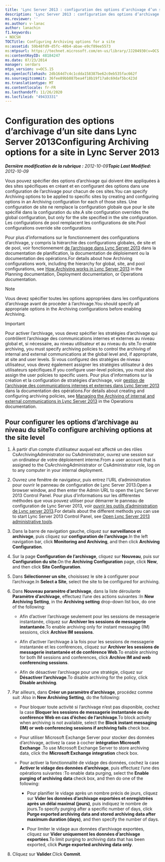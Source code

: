 ```yaml
---
title: 'Lync Server 2013 : configuration des options d’archivage d’un site'
description: 'Lync Server 2013 : configuration des options d’archivage d’un site.'
ms.reviewer: ''
ms.author: v-lanac
author: lanachin
f1.keywords:
- NOCSH
TOCTitle: Configuring Archiving options for a site
ms:assetid: 59b48fd9-d5fc-40b4-abae-e9cf89ee5573
ms:mtpsurl: https://technet.microsoft.com/en-us/library/JJ204930(v=OCS.15)
ms:contentKeyID: 48184247
ms.date: 07/23/2014
manager: serdars
mtps_version: v=OCS.15
ms.openlocfilehash: 2db164d7c4c1cdda158387be62c0eb535fac662f
ms.sourcegitcommit: 36fee89bb887bea4f18b19f17a8c69daf5bc423d
ms.translationtype: MT
ms.contentlocale: fr-FR
ms.lasthandoff: 11/26/2020
ms.locfileid: "49433331"
---
```

# <a name="configuring-archiving-options-for-a-site-in-lync-server-2013"></a><span data-ttu-id="231b1-103">Configuration des options d’archivage d’un site dans Lync Server 2013</span><span class="sxs-lookup"><span data-stu-id="231b1-103">Configuring Archiving options for a site in Lync Server 2013</span></span>

<div data-xmlns="http://www.w3.org/1999/xhtml">

<div class="topic" data-xmlns="http://www.w3.org/1999/xhtml" data-msxsl="urn:schemas-microsoft-com:xslt" data-cs="https://msdn.microsoft.com/">

<div data-asp="https://msdn2.microsoft.com/asp">



</div>

<div id="mainSection">

<div id="mainBody"><span data-ttu-id="231b1-104">

<span> </span></span><span class="sxs-lookup"><span data-stu-id="231b1-104">

<span> </span></span></span>

<span data-ttu-id="231b1-105">_**Dernière modification de la rubrique :** 2012-10-09_</span><span class="sxs-lookup"><span data-stu-id="231b1-105">_**Topic Last Modified:** 2012-10-09_</span></span>

<span data-ttu-id="231b1-106">Vous pouvez spécifier des options d’archivage qui doivent être appliquées à des sites spécifiques en créant et en configurant des options dans une configuration de l’archivage pour chacun de ces sites.</span><span class="sxs-lookup"><span data-stu-id="231b1-106">You can specify Archiving options to be applied to specific sites by creating and configuring options in an Archiving configuration for each of those sites.</span></span> <span data-ttu-id="231b1-107">Une configuration de site ne remplace la configuration globale que pour le site spécifié dans la configuration du site.</span><span class="sxs-lookup"><span data-stu-id="231b1-107">A site configuration overrides the global configuration, but only for the site specified in the site configuration.</span></span> <span data-ttu-id="231b1-108">Les configurations de pool remplacent les configurations de site.</span><span class="sxs-lookup"><span data-stu-id="231b1-108">Pool configurations override site configurations</span></span>

<span data-ttu-id="231b1-109">Pour plus d’informations sur le fonctionnement des configurations d’archivage, y compris la hiérarchie des configurations globales, de site et de pool, voir fonctionnement [de l’archivage dans Lync Server 2013](lync-server-2013-how-archiving-works.md) dans la documentation de planification, la documentation de déploiement ou la documentation des opérations.</span><span class="sxs-lookup"><span data-stu-id="231b1-109">For details about how Archiving configurations work, including the hierarchy for global, site, and pool configurations, see [How Archiving works in Lync Server 2013](lync-server-2013-how-archiving-works.md) in the Planning documentation, Deployment documentation, or Operations documentation.</span></span>

<div>


> [!NOTE]  
> <span data-ttu-id="231b1-110">Vous devez spécifier toutes les options appropriées dans les configurations d’archivage avant de procéder à l’archivage.</span><span class="sxs-lookup"><span data-stu-id="231b1-110">You should specify all appropriate options in the Archiving configurations before enabling Archiving.</span></span>



</div>

<div>


> [!IMPORTANT]  
> <span data-ttu-id="231b1-111">Pour activer l’archivage, vous devez spécifier les stratégies d’archivage qui contrôlent l’archivage des communications internes et externes au niveau global et, si nécessaire, au niveau utilisateur et au niveau du site.</span><span class="sxs-lookup"><span data-stu-id="231b1-111">To enable archiving, you must specify archiving policies to control the archiving of internal and external communications at the global level and, if appropriate, at site and user levels.</span></span> <span data-ttu-id="231b1-112">Si vous configurez des stratégies de niveau utilisateur, vous devez également assigner les stratégies utilisateur à des utilisateurs spécifiques.</span><span class="sxs-lookup"><span data-stu-id="231b1-112">If you configure user-level policies, you must also assign the user policies to specific users.</span></span> <span data-ttu-id="231b1-113">Pour plus d’informations sur la création et la configuration de stratégies d’archivage, voir <A href="lync-server-2013-managing-the-archiving-of-internal-and-external-communications.md">gestion de l’archivage des communications internes et externes dans Lync Server 2013</A> dans la documentation des opérations.</span><span class="sxs-lookup"><span data-stu-id="231b1-113">For details about creating and configuring archiving policies, see <A href="lync-server-2013-managing-the-archiving-of-internal-and-external-communications.md">Managing the Archiving of internal and external communications in Lync Server 2013</A> in the Operations documentation.</span></span>



</div>

<div>

## <a name="to-configure-archiving-options-at-the-site-level"></a><span data-ttu-id="231b1-114">Pour configurer les options d’archivage au niveau du site</span><span class="sxs-lookup"><span data-stu-id="231b1-114">To configure archiving options at the site level</span></span>

1.  <span data-ttu-id="231b1-115">À partir d’un compte d’utilisateur auquel est affecté un des rôles CsArchivingAdministrator ou CsAdministrator, ouvrez une session sur un ordinateur de votre déploiement interne.</span><span class="sxs-lookup"><span data-stu-id="231b1-115">From a user account that is assigned to the CsArchivingAdministrator or CsAdministrator role, log on to any computer in your internal deployment.</span></span>

2.  <span data-ttu-id="231b1-116">Ouvrez une fenêtre de navigateur, puis entrez l’URL d’administration pour ouvrir le panneau de configuration de Lync Server 2013.</span><span class="sxs-lookup"><span data-stu-id="231b1-116">Open a browser window, and then enter the Admin URL to open the Lync Server 2013 Control Panel.</span></span> <span data-ttu-id="231b1-117">Pour plus d’informations sur les différentes méthodes que vous pouvez utiliser pour démarrer le panneau de configuration de Lync Server 2013, voir [ouvrir les outils d’administration de Lync server 2013](lync-server-2013-open-lync-server-administrative-tools.md).</span><span class="sxs-lookup"><span data-stu-id="231b1-117">For details about the different methods you can use to start Lync Server 2013 Control Panel, see [Open Lync Server 2013 administrative tools](lync-server-2013-open-lync-server-administrative-tools.md).</span></span>

3.  <span data-ttu-id="231b1-118">Dans la barre de navigation gauche, cliquez sur **surveillance et archivage**, puis cliquez sur **configuration de l’archivage**.</span><span class="sxs-lookup"><span data-stu-id="231b1-118">In the left navigation bar, click **Monitoring and Archiving**, and then click **Archiving Configuration**.</span></span>

4.  <span data-ttu-id="231b1-119">Sur la page **Configuration de l’archivage**, cliquez sur **Nouveau**, puis sur **Configuration du site**.</span><span class="sxs-lookup"><span data-stu-id="231b1-119">On the **Archiving Configuration** page, click **New**, and then click **Site Configuration**.</span></span>

5.  <span data-ttu-id="231b1-120">Dans **Sélectionner un site**, choisissez le site à configurer pour l’archivage.</span><span class="sxs-lookup"><span data-stu-id="231b1-120">In **Select a Site**, select the site to be configured for archiving.</span></span>

6.  <span data-ttu-id="231b1-121">Dans **Nouveau paramètre d’archivage**, dans la liste déroulante **Paramètre d’archivage**, effectuez l’une des actions suivantes :</span><span class="sxs-lookup"><span data-stu-id="231b1-121">In **New Archiving Setting**, in the **Archiving setting** drop-down list box, do one of the following:</span></span>
    
      - <span data-ttu-id="231b1-122">Afin d’activer l’archivage seulement pour les sessions de messagerie instantanée, cliquez sur **Archiver les sessions de messagerie instantanée**.</span><span class="sxs-lookup"><span data-stu-id="231b1-122">To enable archiving only for instant messaging (IM) sessions, click **Archive IM sessions**.</span></span>
    
      - <span data-ttu-id="231b1-123">Afin d’activer l’archivage à la fois pour les sessions de messagerie instantanée et les conférences, cliquez sur **Archiver les sessions de messagerie instantanée et de conférence Web**.</span><span class="sxs-lookup"><span data-stu-id="231b1-123">To enable archiving for both IM sessions and conferences, click **Archive IM and web conferencing sessions**.</span></span>
    
      - <span data-ttu-id="231b1-124">Afin de désactiver l’archivage pour une stratégie, cliquez sur **Désactiver l’archivage**.</span><span class="sxs-lookup"><span data-stu-id="231b1-124">To disable archiving for the policy, click **Disable archiving**.</span></span>

7.  <span data-ttu-id="231b1-125">Par ailleurs, dans **Créer un paramètre d’archivage**, procédez comme suit :</span><span class="sxs-lookup"><span data-stu-id="231b1-125">Also in **New Archiving Setting**, do the following:</span></span>
    
      - <span data-ttu-id="231b1-126">Pour bloquer toute activité si l’archivage n’est pas disponible, cochez la case **Bloquer les sessions de messagerie instantanée ou de conférence Web en cas d’échec de l’archivage**.</span><span class="sxs-lookup"><span data-stu-id="231b1-126">To block activity when archiving is not available, select the **Block instant messaging (IM) or web conferencing sessions if archiving fails** check box.</span></span>
    
      - <span data-ttu-id="231b1-127">Pour utiliser Microsoft Exchange Server pour stocker des données d’archivage, activez la case à cocher **intégration Microsoft Exchange** .</span><span class="sxs-lookup"><span data-stu-id="231b1-127">To use Microsoft Exchange Server to store archiving data, click the **Microsoft Exchange integration** check box.</span></span>
    
      - <span data-ttu-id="231b1-128">Pour activer la fonctionnalité de vidage des données, cochez la case **Activer le vidage des données d’archivage**, puis effectuez l’une des opérations suivantes :</span><span class="sxs-lookup"><span data-stu-id="231b1-128">To enable data purging, select the **Enable purging of archiving data** check box, and then do one of the following:</span></span>
        
          - <span data-ttu-id="231b1-129">Pour planifier le vidage après un nombre précis de jours, cliquez sur **Vider les données d’archivage exportées et enregistrées après un délai maximal (jours)**, puis indiquez le nombre de jours.</span><span class="sxs-lookup"><span data-stu-id="231b1-129">To specify purging after a specific number of days, click **Purge exported archiving data and stored archiving data after maximum duration (days)**, and then specify the number of days.</span></span>
        
          - <span data-ttu-id="231b1-130">Pour limiter le vidage aux données d’archivage exportées, cliquez sur **Vider uniquement les données d’archivage exportées**.</span><span class="sxs-lookup"><span data-stu-id="231b1-130">To limit purging to archiving data that has been exported, click **Purge exported archiving data only**.</span></span>

8.  <span data-ttu-id="231b1-131">Cliquez sur **Valider**.</span><span class="sxs-lookup"><span data-stu-id="231b1-131">Click **Commit**.</span></span>

<span data-ttu-id="231b1-132"></div>

</div>

<span> </span>

</div>

</div>

</span><span class="sxs-lookup"><span data-stu-id="231b1-132"></div>

</div>

<span> </span>

</div>

</div>

</span></span></div>

